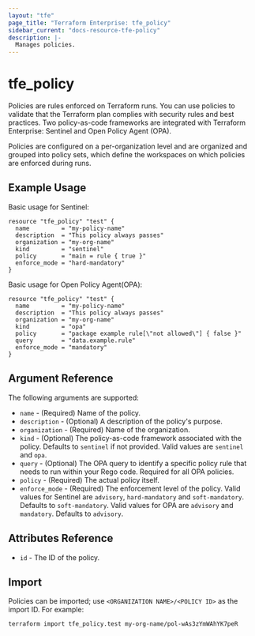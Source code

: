 ```yaml
---
layout: "tfe"
page_title: "Terraform Enterprise: tfe_policy"
sidebar_current: "docs-resource-tfe-policy"
description: |-
  Manages policies.
---
```


# tfe_policy

Policies are rules enforced on Terraform runs. You can use policies to validate that the Terraform plan complies with security rules and best practices.
Two policy-as-code frameworks are integrated with Terraform Enterprise: Sentinel and Open Policy Agent (OPA).

Policies are configured on a per-organization level and are organized and
grouped into policy sets, which define the workspaces on which policies are
enforced during runs.


## Example Usage

Basic usage for Sentinel:

```hcl
resource "tfe_policy" "test" {
  name         = "my-policy-name"
  description  = "This policy always passes"
  organization = "my-org-name"
  kind         = "sentinel"
  policy       = "main = rule { true }"
  enforce_mode = "hard-mandatory"
}
```

Basic usage for Open Policy Agent(OPA):

```hcl
resource "tfe_policy" "test" {
  name         = "my-policy-name"
  description  = "This policy always passes"
  organization = "my-org-name"
  kind         = "opa"
  policy       = "package example rule[\"not allowed\"] { false }"
  query        = "data.example.rule"
  enforce_mode = "mandatory"
}
```

## Argument Reference

The following arguments are supported:

* `name` - (Required) Name of the policy.
* `description` - (Optional) A description of the policy's purpose.
* `organization` - (Required) Name of the organization.
* `kind` - (Optional) The policy-as-code framework associated with the policy.
   Defaults to `sentinel` if not provided. Valid values are `sentinel` and `opa`. 
* `query` - (Optional) The OPA query to identify a specific policy rule that 
   needs to run within your Rego code. Required for all OPA policies. 
* `policy` - (Required) The actual policy itself.
* `enforce_mode` - (Required) The enforcement level of the policy. Valid
  values for Sentinel are `advisory`, `hard-mandatory` and `soft-mandatory`. Defaults
  to `soft-mandatory`. Valid values for OPA are `advisory` and `mandatory`. Defaults
  to `advisory`.

## Attributes Reference

* `id` - The ID of the policy.

## Import

Policies can be imported; use `<ORGANIZATION NAME>/<POLICY ID>` as the
import ID. For example:

```shell
terraform import tfe_policy.test my-org-name/pol-wAs3zYmWAhYK7peR
```
